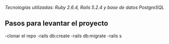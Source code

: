 *Tecnologías utilizadas: Ruby 2.6.4, Rails 5.2.4 y base de datos PostgreSQL*

## Pasos para levantar el proyecto

-clonar el repo
-rails db:create
-rails db:migrate
-rails s

